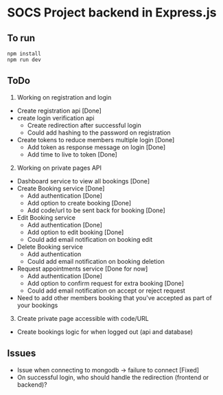 # SOCS Project backend in Express.js 

## To run
```
npm install
npm run dev
```

## ToDo
1) Working on registration and login
  - Create registration api [Done]
  - create login verification api 
    - Create redirection after successful login
    - Could add hashing to the password on registration
  - Create tokens to reduce members multiple login [Done]
    - Add token as response message on login [Done]
    - Add time to live to token [Done]

2) Working on private pages API 
  - Dashboard service to view all bookings [Done]
  - Create Booking service [Done]
    - Add authentication [Done]
    - Add option to create booking [Done]
    - Add code/url to be sent back for booking [Done]
  - Edit Booking service
    - Add authentication [Done]
    - Add option to edit booking [Done]
    - Could add email notification on booking edit
  - Delete Booking service
    - Add authentication 
    - Could add email notification on booking deletion
  - Request appointments service [Done for now] 
    - Add authentication [Done]
    - Add option to confirm request for extra booking [Done]
    - Could add email notification on accept or reject request
  - Need to add other members booking that you've accepted as part of your bookings

3) Create private page accessible with code/URL
  - Create bookings logic for when logged out (api and database)
    

## Issues
- Issue when connecting to mongodb -> failure to connect [Fixed]
- On successful login, who should handle the redirection (frontend or backend)?
